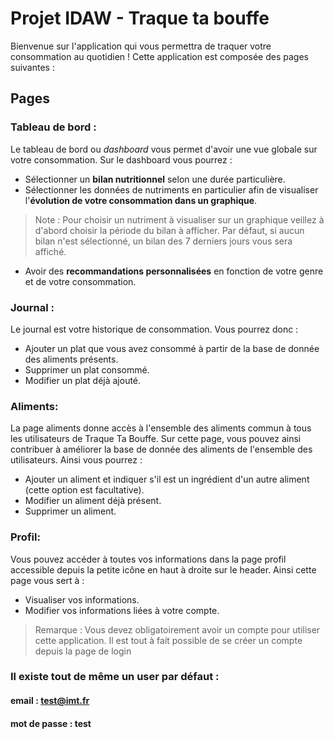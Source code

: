 # Projet IDAW - Traque ta bouffe

Bienvenue sur l'application qui vous permettra de traquer votre consommation au quotidien !
Cette application est composée des pages suivantes :



## Pages

### Tableau de bord :
Le tableau de bord ou _dashboard_ vous permet d'avoir une vue globale sur votre consommation.
Sur le dashboard vous pourrez :
- Sélectionner un **bilan nutritionnel** selon une durée particulière.
- Sélectionner les données de nutriments en particulier afin de visualiser l'**évolution de votre consommation dans un graphique**.
> Note :
> Pour choisir un nutriment à visualiser sur un graphique veillez à d'abord choisir la période du bilan à afficher.
> Par défaut, si aucun bilan n'est sélectionné, un bilan des 7 derniers jours vous sera affiché.
- Avoir des **recommandations personnalisées** en fonction de votre genre et de votre consommation.

### Journal :
Le journal est votre historique de consommation. Vous pourrez donc :
- Ajouter un plat que vous avez consommé à partir de la base de donnée des aliments présents.
- Supprimer un plat consommé.
- Modifier un plat déjà ajouté.

### Aliments:
La page aliments donne accès à l'ensemble des aliments commun à tous les utilisateurs de Traque Ta Bouffe.
Sur cette page, vous pouvez ainsi contribuer à améliorer la base de donnée des aliments de l'ensemble des utilisateurs. Ainsi vous pourrez :
- Ajouter un aliment et indiquer s'il est un ingrédient d'un autre aliment (cette option est facultative).
- Modifier un aliment déjà présent.
- Supprimer un aliment.

### Profil:
Vous pouvez accéder à toutes vos informations dans la page profil accessible depuis la petite icône en haut à droite sur le header.
Ainsi cette page vous sert à :
- Visualiser vos informations.
- Modifier vos informations liées à votre compte.

> Remarque :
> Vous devez obligatoirement avoir un compte pour utiliser cette application.
> Il est tout à fait possible de se créer un compte depuis la page de login

### Il existe tout de même un user par défaut :
#### email : test@imt.fr
#### mot de passe : test
